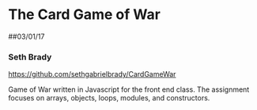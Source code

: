 # The Card Game of War
##03/01/17
### Seth Brady
https://github.com/sethgabrielbrady/CardGameWar


Game of War written in Javascript for the front end class. The assignment focuses on arrays, objects, loops, modules, and constructors.
